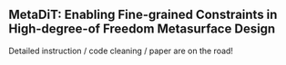 ## MetaDiT: Enabling Fine-grained Constraints in High-degree-of Freedom Metasurface Design

Detailed instruction / code cleaning / paper are on the road!
